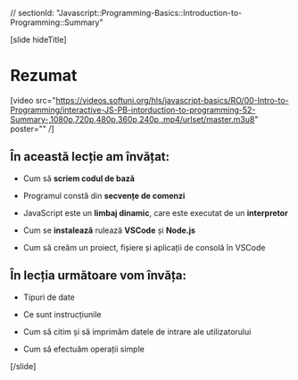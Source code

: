 // sectionId: "Javascript::Programming-Basics::Introduction-to-Programming::Summary"

[slide hideTitle]
# Rezumat

[video src="https://videos.softuni.org/hls/javascript-basics/RO/00-Intro-to-Programming/interactive-JS-PB-intorduction-to-programming-52-Summary-,1080p,720p,480p,360p,240p,.mp4/urlset/master.m3u8" poster="" /]

## În această lecție am învățat:

- Cum să **scriem codul de bază**

- Programul constă din **secvențe de comenzi**

- JavaScript este un **limbaj dinamic**, care este executat de un **interpretor**

- Cum se **instalează** rulează **VSCode** și **Node.js**
- Cum să creăm un proiect, fișiere și aplicații de consolă în VSCode

## În lecția următoare vom învăța:

- Tipuri de date

- Ce sunt instrucțiunile

- Cum să citim și să imprimăm datele de intrare ale utilizatorului

- Cum să efectuăm operații simple

[/slide]